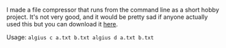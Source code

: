 I made a file compressor that runs from the command line as a short hobby project. It's not very good, and it would be pretty sad if anyone actually used this but you can download it [here](https://github.com/jptr218/algius/raw/main/algius.exe).

Usage:
`algius c a.txt b.txt
algius d a.txt b.txt`
